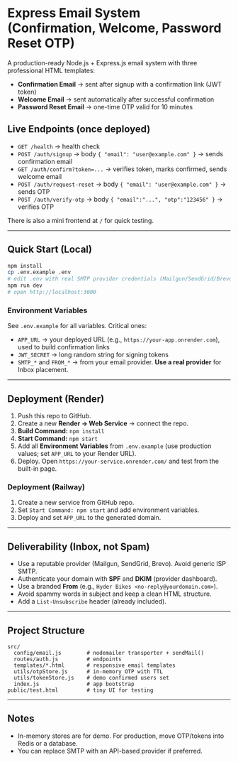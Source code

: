 # Express Email System (Confirmation, Welcome, Password Reset OTP)

A production-ready Node.js + Express.js email system with three professional HTML templates:
- **Confirmation Email** → sent after signup with a confirmation link (JWT token)
- **Welcome Email** → sent automatically after successful confirmation
- **Password Reset Email** → one-time OTP valid for 10 minutes

## Live Endpoints (once deployed)
- `GET /health` → health check
- `POST /auth/signup` → body `{ "email": "user@example.com" }` → sends confirmation email
- `GET /auth/confirm?token=...` → verifies token, marks confirmed, sends welcome email
- `POST /auth/request-reset` → body `{ "email": "user@example.com" }` → sends OTP
- `POST /auth/verify-otp` → body `{ "email":"...", "otp":"123456" }` → verifies OTP

There is also a mini frontend at `/` for quick testing.

---

## Quick Start (Local)

```bash
npm install
cp .env.example .env
# edit .env with real SMTP provider credentials (Mailgun/SendGrid/Brevo/Resend SMTP)
npm run dev
# open http://localhost:3000
```

### Environment Variables
See `.env.example` for all variables. Critical ones:
- `APP_URL` → your deployed URL (e.g., `https://your-app.onrender.com`), used to build confirmation links
- `JWT_SECRET` → long random string for signing tokens
- `SMTP_*` and `FROM_*` → from your email provider. **Use a real provider** for Inbox placement.

---

## Deployment (Render)
1. Push this repo to GitHub.
2. Create a new **Render → Web Service** → connect the repo.
3. **Build Command:** `npm install`
4. **Start Command:** `npm start`
5. Add all **Environment Variables** from `.env.example` (use production values; set `APP_URL` to your Render URL).
6. Deploy. Open `https://your-service.onrender.com/` and test from the built-in page.

### Deployment (Railway)
1. Create a new service from GitHub repo.
2. Set `Start Command: npm start` and add environment variables.
3. Deploy and set `APP_URL` to the generated domain.

---

## Deliverability (Inbox, not Spam)
- Use a reputable provider (Mailgun, SendGrid, Brevo). Avoid generic ISP SMTP.
- Authenticate your domain with **SPF** and **DKIM** (provider dashboard).
- Use a branded **From** (e.g., `Hyder Bikes <no-reply@yourdomain.com>`).
- Avoid spammy words in subject and keep a clean HTML structure.
- Add a `List-Unsubscribe` header (already included).

---

## Project Structure

```
src/
  config/email.js        # nodemailer transporter + sendMail()
  routes/auth.js         # endpoints
  templates/*.html       # responsive email templates
  utils/otpStore.js      # in-memory OTP with TTL
  utils/tokenStore.js    # demo confirmed users set
  index.js               # app bootstrap
public/test.html         # tiny UI for testing
```

---

## Notes
- In-memory stores are for demo. For production, move OTP/tokens into Redis or a database.
- You can replace SMTP with an API-based provider if preferred.
